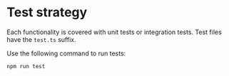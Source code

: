# Test strategy

Each functionality is covered with unit tests or integration tests.
Test files have the `test.ts` suffix.

Use the following command to run tests:
```bash
npm run test
```
